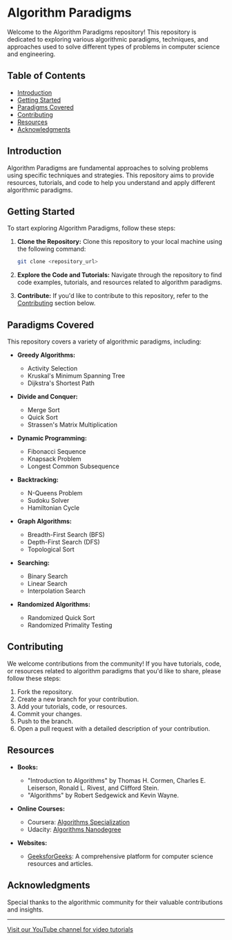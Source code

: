 # Algorithm Paradigms

Welcome to the Algorithm Paradigms repository! This repository is dedicated to exploring various algorithmic paradigms, techniques, and approaches used to solve different types of problems in computer science and engineering.

## Table of Contents

- [Introduction](#introduction)
- [Getting Started](#getting-started)
- [Paradigms Covered](#paradigms-covered)
- [Contributing](#contributing)
- [Resources](#resources)
- [Acknowledgments](#acknowledgments)

## Introduction

Algorithm Paradigms are fundamental approaches to solving problems using specific techniques and strategies. This repository aims to provide resources, tutorials, and code to help you understand and apply different algorithmic paradigms.

## Getting Started

To start exploring Algorithm Paradigms, follow these steps:

1. **Clone the Repository:** Clone this repository to your local machine using the following command:
   ```bash
   git clone <repository_url>
   ```

2. **Explore the Code and Tutorials:** Navigate through the repository to find code examples, tutorials, and resources related to algorithm paradigms.

3. **Contribute:** If you'd like to contribute to this repository, refer to the [Contributing](#contributing) section below.

## Paradigms Covered

This repository covers a variety of algorithmic paradigms, including:

- **Greedy Algorithms:**
  - Activity Selection
  - Kruskal's Minimum Spanning Tree
  - Dijkstra's Shortest Path

- **Divide and Conquer:**
  - Merge Sort
  - Quick Sort
  - Strassen's Matrix Multiplication

- **Dynamic Programming:**
  - Fibonacci Sequence
  - Knapsack Problem
  - Longest Common Subsequence

- **Backtracking:**
  - N-Queens Problem
  - Sudoku Solver
  - Hamiltonian Cycle

- **Graph Algorithms:**
  - Breadth-First Search (BFS)
  - Depth-First Search (DFS)
  - Topological Sort

- **Searching:**
  - Binary Search
  - Linear Search
  - Interpolation Search

- **Randomized Algorithms:**
  - Randomized Quick Sort
  - Randomized Primality Testing

## Contributing

We welcome contributions from the community! If you have tutorials, code, or resources related to algorithm paradigms that you'd like to share, please follow these steps:

1. Fork the repository.
2. Create a new branch for your contribution.
3. Add your tutorials, code, or resources.
4. Commit your changes.
5. Push to the branch.
6. Open a pull request with a detailed description of your contribution.

## Resources

- **Books:**
  - "Introduction to Algorithms" by Thomas H. Cormen, Charles E. Leiserson, Ronald L. Rivest, and Clifford Stein.
  - "Algorithms" by Robert Sedgewick and Kevin Wayne.

- **Online Courses:**
  - Coursera: [Algorithms Specialization](https://www.coursera.org/specializations/algorithms)
  - Udacity: [Algorithms Nanodegree](https://www.udacity.com/course/data-structures-and-algorithms-nanodegree--nd256)

- **Websites:**
  - [GeeksforGeeks](https://www.geeksforgeeks.org/): A comprehensive platform for computer science resources and articles.

## Acknowledgments

Special thanks to the algorithmic community for their valuable contributions and insights.

---

[Visit our YouTube channel for video tutorials](https://www.youtube.com/@CodeCraft-ll5nz/featured)